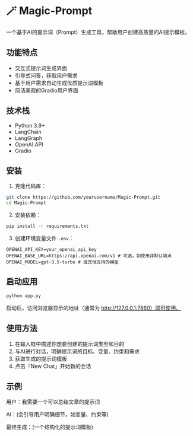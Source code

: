 # 🪄 Magic-Prompt

一个基于AI的提示词（Prompt）生成工具，帮助用户创建高质量的AI提示模板。

## 功能特点

- 交互式提示词生成界面
- 引导式问答，获取用户需求
- 基于用户需求自动生成优质提示词模板
- 简洁美观的Gradio用户界面

## 技术栈

- Python 3.9+
- LangChain
- LangGraph
- OpenAI API
- Gradio

## 安装

1. 克隆代码库：
```bash
git clone https://github.com/yourusername/Magic-Prompt.git
cd Magic-Prompt
```

2. 安装依赖：
```bash
pip install -r requirements.txt
```

3. 创建环境变量文件 `.env`：
```
OPENAI_API_KEY=your_openai_api_key
OPENAI_BASE_URL=https://api.openai.com/v1 # 可选，如使用非默认端点
OPENAI_MODEL=gpt-3.5-turbo # 或其他支持的模型
```

## 启动应用

```bash
python app.py
```

启动后，访问浏览器显示的地址（通常为 http://127.0.0.1:7860）即可使用。

## 使用方法

1. 在输入框中描述你想要创建的提示词类型和目的
2. 与AI进行对话，明确提示词的目标、变量、约束和需求
3. 获取生成的提示词模板
4. 点击「New Chat」开始新的会话

## 示例

用户：我需要一个可以总结文章的提示词

AI：(会引导用户明确细节，如变量、约束等)

最终生成：(一个结构化的提示词模板)